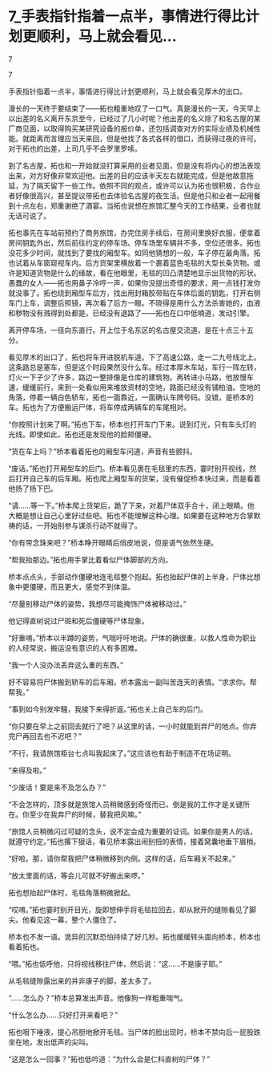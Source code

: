 # 7_手表指针指着一点半，事情进行得比计划更顺利，马上就会看见...

7

7

手表指针指着一点半，事情进行得比计划更顺利，马上就会看见厚木的出口。

漫长的一天终于要结束了——拓也粗重地叹了一口气。真是漫长的一天。今天早上以出差的名义离开东京至今，已经过了几小时呢？他出差的名义除了和名古屋的某厂商见面，以取得购买某研究设备的报价单，还包括调查对方的实际业绩及机械性能。就距离而言理应当天来回，但是他找了各式各样的借口，而获得过夜的许可。对于拓也的出差，上司几乎不会罗里罗嗦。

到了名古屋，拓也和一开始就没打算采用的业者见面，但是没有将内心的想法表现出来，对方好像非常欢迎他。出差的目的应该半天左右就能完成，但是他故意拖延，为了隔天留下一些工作。依照不同的观点，或许可以认为拓也很积极，合作业者好像很高兴，甚至提议带拓也去体验名古屋的夜生活。但是他只和业者一起用餐到十点左右，郑重谢绝了酒宴。当拓也说想在旅馆汇整今天的工作结果，业者也就无话可说了。

拓也事先在车站前预约了商务旅馆，办完住房手续后，在房间里换好衣服，便拿着房间钥匙外出，然后前往约定的停车场。停车场里车辆并不多，空位还很多。拓也没花多少时间，就找到了要找的厢型车。如同他猜想的一般，车子停在最角落。拓也试着从车窗窥视车内。后方货架里横放着一个裹着蓝色毛毯的大型长条货物。或许是知道货物是什么的缘故，看在他眼里，毛毯的凹凸清楚地显示出货物的形状。愚蠢的女人——拓也用鼻子冷哼一声，如果你没提出奇怪的要求，用一点钱打发你就没事了。拓也绕到厢型车后方，找出用封箱胶带贴在车体后面的钥匙，打开右侧车门上车，调整后照镜，再次看了后方一眼。不晓得是用什么方法杀害她的，血液和秽物没有溅得到处都是。已经没有退路了——拓也在口中低喃道，发动引擎。

离开停车场，一径向东直行。开上位于名东区的名古屋交流道，是在十点三十五分。

看见厚木的出口了，拓也将车开进脱机车道。下了高速公路，走一二九号线北上。这条路总是塞车，但是这个时段果然没什么车。经过本厚木车站，车行一阵左转，灯火一下子少了许多，路边一整排像是仓库的建筑物。再转进小马路，他放慢车速，缓缓前行，来到一处看似用来堆放资材的空地，路面已经没有铺柏油。空地的角落，停着一辆白色轿车，拓也一面靠近，一面确认车牌号码。没错，是桥本的车。拓也为了方便搬运尸体，将车停成两辆车的车尾相对。

“你按照计划来了啊。”拓也下车，桥本也打开车门下来。说到灯光，只有车头灯的光线。即使如此，拓也还是发现他的脸颊僵硬。

“货在车上吗？”桥本看着拓也的厢型车问道，声音有些颤抖。

“废话。”拓也打开厢型车的后门。桥本看见裹在毛毯里的东西，霎时别开视线，然后打开自己车的后车厢。拓也爬上厢型车的货架，没有催促桥本快过来，而是看着他扬了扬下巴。

“请……等一下。”桥本爬上货架后，跪了下来，对着尸体双手合十，闭上眼睛。他大概是想让自己心里好过些吧。拓也不能理解这种心理。如果要在这种地方合掌默祷的话，一开始别参与谋杀行动不就得了。

“你有带念珠来吧？”桥本睁开眼睛后俏皮地说，但是语气依然生硬。

“帮我抬那边。”拓也用手掌比着看似尸体脚部的方向。

桥本点点头，手部动作僵硬地连毛毯整个抱起。拓也抬起尸体的上半身，尸体比想象中更僵硬，而且更大，感觉不到体温。

“尽量别移动尸体的姿势，我想尽可能掩饰尸体被移动过。”

他记得直树说过尸斑和死后僵硬等尸体现象。

“好重唷。”桥本以半蹲的姿势，气喘吁吁地说。尸体的确很重，以救人性命为职业的人经常说，搬运没有意识的人有多困难。

“我一个人没办法丢弃这么重的东西。”

好不容易将尸体搬到轿车的后车厢，桥本露出一副叫苦连天的表情。“求求你。帮帮我。”

“事到如今别发牢騒，我接下来得折返。”拓也关上自己车的后门。

“你只要在早上之前回去就行了吧？从这里的话，一小时就能到弃尸的地点。你弃完尸再回去也不迟吧？”

“不行，我请旅馆柜台七点叫我起床了。”这应该也有助于制造不在场证明。

“来得及啦。”

“少废话！要是来不及怎么办？”

“不会怎样的，顶多就是旅馆人员稍微感到奇怪而已，倒是我的工作才是关键所在。你至少在我弃尸的时候，替我把风嘛。”

“旅馆人员稍微闪过可疑的念头，说不定会成为重要的证词。如果你是男人的话，就遵守约定。”拓也撂下狠话，看见桥本露出闹别扭的表情，接着窝囊地垂下眉梢。

“好啦。那，请你帮我把尸体稍微移到内侧。这样的话，后车厢关不起来。”

“放太里面的话，等会儿可就不好搬出来啰。”

拓也想抬起尸体时，毛毯角落稍微掀起。

“哎唷。”拓也霎时别开目光，旋即想伸手将毛毯拉回去，却从掀开的缝隙看见了脚尖。他看见这一幕，整个人僵住了。

桥本也不发一语。诡异的沉默恐怕持续了好几秒。拓也缓缓转头面向桥本，桥本也看着拓也。

“喂。”拓也低呼他，只将视线移往尸体，然后说：“这……不是康子耶。”

从毛毯缝隙露出来的并非康子的脚，差太多了。

“……怎么办？”桥本总算发出声音。他像狗一样粗重喘气。

“什么怎么办……只好打开来看吧？”

拓也咽下唾液，提心吊胆地掀开毛毯。当尸体的脸出现时，桥本不禁向后一屁股跌坐在地，发出低声的尖叫。

“这是怎么一回事？”拓也低吟道：“为什么会是仁科直树的尸体？”